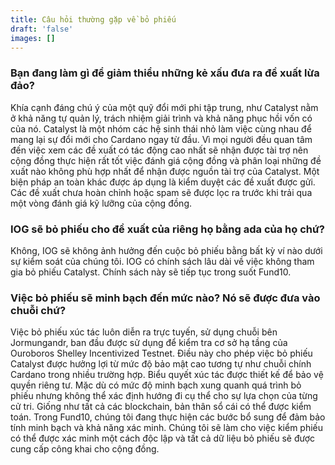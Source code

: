 ```yaml
---
title: Câu hỏi thường gặp về bỏ phiếu
draft: 'false'
images: []
---
```


### Bạn đang làm gì để giảm thiểu những kẻ xấu đưa ra đề xuất lừa đảo?

Khía cạnh đáng chú ý của một quỹ đổi mới phi tập trung, như Catalyst nằm ở khả năng tự quản lý, trách nhiệm giải trình và khả năng phục hồi vốn có của nó. Catalyst là một nhóm các hệ sinh thái nhỏ làm việc cùng nhau để mang lại sự đổi mới cho Cardano ngay từ đầu. Vì mọi người đều quan tâm đến việc xem các đề xuất có tác động cao nhất sẽ nhận được tài trợ nên cộng đồng thực hiện rất tốt việc đánh giá cộng đồng và phân loại những đề xuất nào không phù hợp nhất để nhận được nguồn tài trợ của Catalyst. Một biện pháp an toàn khác được áp dụng là kiểm duyệt các đề xuất được gửi. Các đề xuất chưa hoàn chỉnh hoặc spam sẽ được lọc ra trước khi trải qua một vòng đánh giá kỹ lưỡng của cộng đồng.

### IOG sẽ bỏ phiếu cho đề xuất của riêng họ bằng ada của họ chứ?

Không, IOG sẽ không ảnh hưởng đến cuộc bỏ phiếu bằng bất kỳ ví nào dưới sự kiểm soát của chúng tôi. IOG có chính sách lâu dài về việc không tham gia bỏ phiếu Catalyst. Chính sách này sẽ tiếp tục trong suốt Fund10.

### Việc bỏ phiếu sẽ minh bạch đến mức nào? Nó sẽ được đưa vào chuỗi chứ?

Việc bỏ phiếu xúc tác luôn diễn ra trực tuyến, sử dụng chuỗi bên Jormungandr, ban đầu được sử dụng để kiểm tra cơ sở hạ tầng của Ouroboros Shelley Incentivized Testnet. Điều này cho phép việc bỏ phiếu Catalyst được hưởng lợi từ mức độ bảo mật cao tương tự như chuỗi chính Cardano trong nhiều trường hợp. Biểu quyết xúc tác được thiết kế để bảo vệ quyền riêng tư. Mặc dù có mức độ minh bạch xung quanh quá trình bỏ phiếu nhưng không thể xác định hướng đi cụ thể cho sự lựa chọn của từng cử tri. Giống như tất cả các blockchain, bản thân sổ cái có thể được kiểm toán. Trong Fund10, chúng tôi đang thực hiện các bước bổ sung để đảm bảo tính minh bạch và khả năng xác minh. Chúng tôi sẽ làm cho việc kiểm phiếu có thể được xác minh một cách độc lập và tất cả dữ liệu bỏ phiếu sẽ được cung cấp công khai cho cộng đồng.
